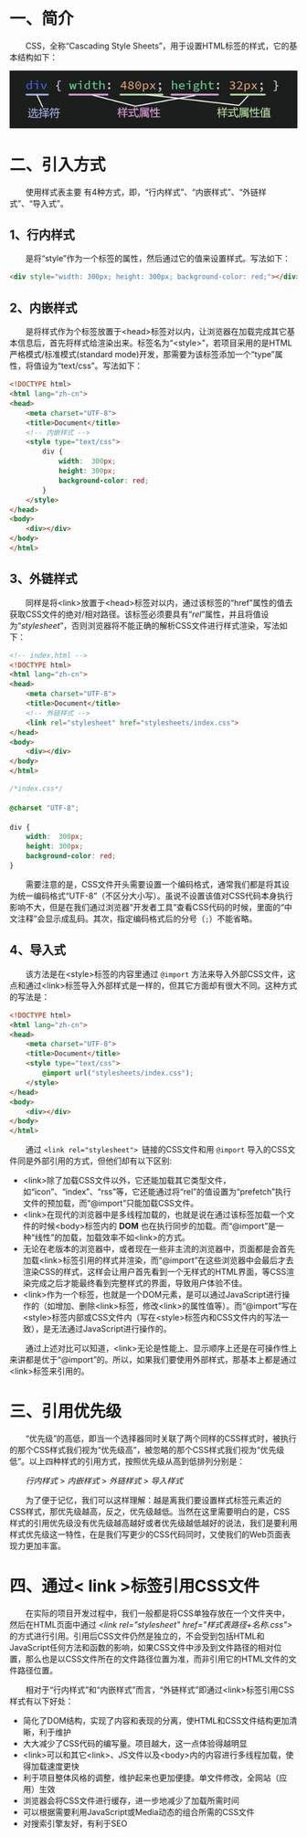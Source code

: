 # 一、简介

  CSS，全称“Cascading Style Sheets”，用于设置HTML标签的样式，它的基本结构如下：

![](IMGS/css.jpg)

# 二、引入方式

  使用样式表主要 有4种方式，即，“行内样式”、“内嵌样式”、“外链样式”、“导入式”。

## 1、行内样式

  是将“style”作为一个标签的属性，然后通过它的值来设置样式。写法如下：

```html
<div style="width: 300px; height: 300px; background-color: red;"></div>
```

## 2、内嵌样式

  是将样式作为个标签放置于\<head>标签对以内，让浏览器在加载完成其它基本信息后，首先将样式给渲染出来。标签名为“\<style>”，若项目采用的是HTML严格模式/标准模式(standard mode)开发，那需要为该标签添加一个“type”属性，将值设为“text/css”。写法如下：

```html
<!DOCTYPE html>
<html lang="zh-cn">
<head>
	<meta charset="UTF-8">
	<title>Document</title>
	<!-- 内嵌样式 -->
	<style type="text/css">
		div {
			width:  300px;
			height: 300px;
			background-color: red;
		}
	</style>
</head>
<body>
	<div></div>
</body>
</html>
```

## 3、外链样式

  同样是将\<link>放置于\<head>标签对以内，通过该标签的“href”属性的值去获取CSS文件的绝对/相对路径。该标签必须要具有“*rel*”属性，并且将值设为“*stylesheet*”，否则浏览器将不能正确的解析CSS文件进行样式渲染，写法如下：

```html
<!-- index.html -->
<!DOCTYPE html>
<html lang="zh-cn">
<head>
	<meta charset="UTF-8">
	<title>Document</title>
	<!-- 外链样式 -->
	<link rel="stylesheet" href="stylesheets/index.css">
</head>
<body>
	<div></div>
</body>
</html>
```

```css
/*index.css*/

@charset "UTF-8";

div {
	width:  300px;
	height: 300px;
	background-color: red;
}
```

  需要注意的是，CSS文件开头需要设置一个编码格式，通常我们都是将其设为统一编码格式“UTF-8”（不区分大小写）。虽说不设置该值对CSS代码本身执行影响不大，但是在我们通过浏览器“开发者工具”查看CSS代码的时候，里面的“中文注释”会显示成乱码。其次，指定编码格式后的分号（`;`）不能省略。

## 4、导入式

  该方法是在\<style>标签的内容里通过 `@import` 方法来导入外部CSS文件，这点和通过\<link>标签导入外部样式是一样的，但其它方面却有很大不同。这种方式的写法是：

```html
<!DOCTYPE html>
<html lang="zh-cn">
<head>
	<meta charset="UTF-8">
	<title>Document</title>
	<style type="text/css">
		@import url("stylesheets/index.css");
	</style>
</head>
<body>
	<div></div>
</body>
</html>
```

  通过 `<link rel="stylesheet"> `链接的CSS文件和用 `@import` 导入的CSS文件同是外部引用的方式，但他们却有以下区别:



- \<link>除了加载CSS文件以外，它还能加载其它类型文件，如“icon”、“index”、“rss”等，它还能通过将“rel”的值设置为“prefetch”执行文件的预加载，而“@import”只能加载CSS文件。
- \<link>在现代的浏览器中是多线程加载的，也就是说在通过该标签加载一个文件的时候\<body>标签内的 **DOM** 也在执行同步的加载。而“@import”是一种“线性”的加载，加载效率不如\<link>的方式。
- 无论在老版本的浏览器中，或者现在一些非主流的浏览器中，页面都是会首先加载\<link>标签引用的样式并渲染，而“@import”在这些浏览器中会最后才去渲染CSS的样式，这样会让用户首先看到一个无样式的HTML界面，等CSS渲染完成之后才能最终看到完整样式的界面，导致用户体验不佳。
- \<link>作为一个标签，也就是一个DOM元素，是可以通过JavaScript进行操作的（如增加、删除\<link>标签，修改\<link>的属性值等）。而“@import”写在\<style>标签内部或CSS文件内（写在\<style>标签内和CSS文件内的写法一致），是无法通过JavaScript进行操作的。



  通过上述对比可以知道，\<link>无论是性能上、显示顺序上还是在可操作性上来讲都是优于“@import”的。所以，如果我们要使用外部样式，那基本上都是通过\<link>标签来引用的。

# 三、引用优先级

  “优先级”的高低，即当一个选择器同时关联了两个同样的CSS样式时，被执行的那个CSS样式我们视为“优先级高”，被忽略的那个CSS样式我们视为“优先级低”。以上四种样式的引用方式，按照优先级从高到低排列分别是：

  *行内样式* > *内嵌样式* > *外链样式* > *导入样式*

  为了便于记忆，我们可以这样理解：越是离我们要设置样式标签元素近的CSS样式，那优先级越高，反之，优先级越低。当然在这里需要明白的是，CSS样式的引用优先级没有优先级越高越好或者优先级越低越好的说法，我们是要利用样式优先级这一特性，在是我们写更少的CSS代码同时，又使我们的Web页面表现力更加丰富。

# 四、通过< link >标签引用CSS文件

  在实际的项目开发过程中，我们一般都是将CSS单独存放在一个文件夹中，然后在HTML页面中通过 *\<link rel="stylesheet" href="样式表路径+名称.css">* 的方式进行引用。引用后CSS文件仍然是独立的，不会受到包括HTML和JavaScript任何方法和函数的影响，如果CSS文件中涉及到文件路径的相对位置，那么也是以CSS文件所在的文件路径位置为准，而非引用它的HTML文件的文件路径位置。

  相对于“行内样式”和“内嵌样式”而言，“外链样式”即通过\<link>标签引用CSS样式有以下好处：

- 简化了DOM结构，实现了内容和表现的分离，使HTML和CSS文件结构更加清晰，利于维护
- 大大减少了CSS代码的编写量。项目越大，这一点体验得越明显
- \<link>可以和其它\<link>、JS文件以及\<body>内的内容进行多线程加载，使得加载速度更快
- 利于项目整体风格的调整，维护起来也更加便捷。单文件修改，全网站（应用）生效
- 浏览器会将CSS文件进行缓存，进一步地减少了加载所需时间
- 可以根据需要利用JavaScript或Media动态的组合所需的CSS文件
- 对搜索引擎友好，有利于SEO













